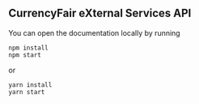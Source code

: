 ## CurrencyFair eXternal Services API

You can open the documentation locally by running
```
npm install
npm start
```

or 
```
yarn install
yarn start
```
